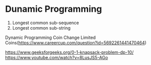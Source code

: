 Dunamic Programming
===================
1. Longest common sub-sequence
2. Longest common sub-string


Dynamic Programming Coin Change Limited Coins(https://www.careercup.com/question?id=5692261441470464)


https://www.geeksforgeeks.org/0-1-knapsack-problem-dp-10/
https://www.youtube.com/watch?v=8LusJS5-AGo

